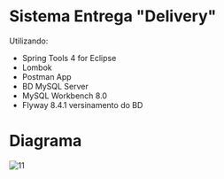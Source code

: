 # Sistema Entrega "Delivery"
Utilizando:
* Spring Tools 4 for Eclipse
* Lombok
* Postman App
* BD MySQL Server
* MySQL Workbench 8.0
* Flyway 8.4.1 versinamento do BD

# Diagrama
![11](https://user-images.githubusercontent.com/30321724/149671318-b393fb8b-2261-4fbc-8fee-a20fec7fcb3f.PNG)



